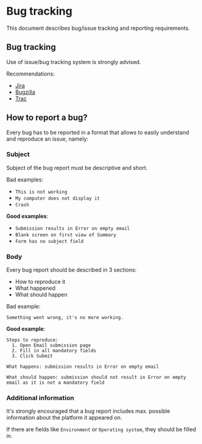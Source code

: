 # Bug tracking

This document describes bug/issue tracking and reporting requirements.

## Bug tracking

Use of issue/bug tracking system is strongly advised.

Recommendations:
- [Jira](https://www.atlassian.com/software/jira)
- [Bugzilla](https://bugzilla.mozilla.org)
- [Trac](http://trac.edgewall.org)

## How to report a bug?

Every bug has to be reported in a format that allows to easily understand and reproduce an issue, namely:

### Subject
Subject of the bug report must be descriptive and short.

Bad examples:
- `This is not working`
- `My computer does not display it`
- `Crash`

__Good examples__:
- `Submission results in Error on empty email`
- `Blank screen on first view of Summary`
- `Form has no subject field`

### Body
Every bug report should be described in 3 sections:
- How to reproduce it
- What happened
- What should happen

Bad example:
```
Something went wrong, it's no more working.
```

__Good example__:
```
Steps to reproduce:
  1. Open Email submission page
  2. Fill in all mandatory fields
  3. Click Submit

What happens: submission results in Error on empty email

What should happen: submission should not result in Error on empty email as it is not a mandatory field
```

### Additional information
It's strongly encouraged that a bug report includes max. possible information about the platform it appeared on.

If there are fields like `Environment` or `Operating system`, they should be filled in.
